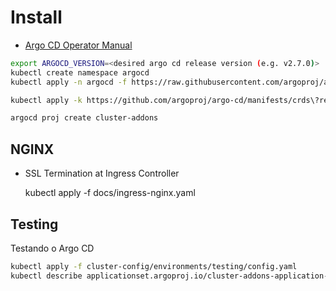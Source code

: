 # Install

- [Argo CD Operator Manual](https://argo-cd.readthedocs.io/en/stable/operator-manual/core/)
  
```bash
export ARGOCD_VERSION=<desired argo cd release version (e.g. v2.7.0)>
kubectl create namespace argocd
kubectl apply -n argocd -f https://raw.githubusercontent.com/argoproj/argo-cd/$ARGOCD_VERSION/manifests/core-install.yaml

kubectl apply -k https://github.com/argoproj/argo-cd/manifests/crds\?ref\=stable

argocd proj create cluster-addons
```

## NGINX

- SSL Termination at Ingress Controller

    kubectl apply -f docs/ingress-nginx.yaml

## Testing

Testando o Argo CD

```bash
kubectl apply -f cluster-config/environments/testing/config.yaml 
kubectl describe applicationset.argoproj.io/cluster-addons-application-set -n argocd
```
